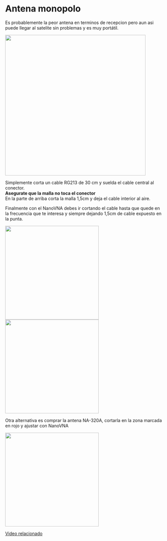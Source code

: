 # Antena monopolo

Es probablemente la peor antena en terminos de recepcion pero aun asi puede llegar al satelite sin problemas y es muy portátil.

<img height="450" src="/../_img/antennas/monopole.png" />

Simplemente corta un cable RG213 de 30 cm y suelda el cable central al conector.  
**Asegurate que la malla no toca el conector**  
En la parte de arriba corta la malla 1,5cm y deja el cable interior al aire.  

Finalmente con el NanoVNA debes ir cortando el cable hasta que quede en la frecuencia que te interesa y siempre dejando 1,5cm de cable expuesto en la punta.

<img height="300" src="/../_img/antennas/monopole_swr.jpg" />
<img height="300" src="/../_img/antennas/monopole_ex.jpg" />

Otra alternativa es comprar la antena NA-320A, cortarla en la zona marcada en rojo y ajustar con NanoVNA

<img height="300" src="/../_img/antennas/monopole_ali.jpg" />


[Video relacionado](https://www.youtube.com/watch?v=XA78nIEK8Kg)